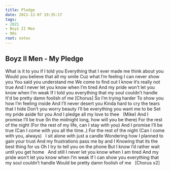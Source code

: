 ```yaml
---
title: Pledge
date: 2021-12-07 19:35:17
tags:
- 2021
- Boyz II Men
- 90s
root: notes
---
```

<h2 class="center">Boyz II Men - My Pledge</h2>
<div class="center">
What is it to you if I told you
Everything that I ever made me think about you
Would you believe that all my smile
Cuz what I’m feeling I can never show you
You said you understand me
We come to find out I know it‘s really not true
And I never let you know when I’m tired
And my pride won’t let you know when I’m weak
If I told you everything that my soul couldn’t handle
It'd be pretty damn foolish of me
<!-- more -->
[Chorus]
So I’m trying harder
To show you how I’m feeling inside
And I’ll never desert you
Kinda hard to cry the tears that I hide
Don’t you worry beauty
I’ll be everything you want me to be
Set my pride aside for you
And I pledge all my love to thee
 
(Mike)
And I promise I’ll be true
(In the midnight long, how will you be there)
For the rest of the night
(For the rest of my life, can I stay with you)
And I promise I’ll be true
(Can I come with you all the time..)
For the rest of the night
(Can I come with you, always)
 
I sit alone with just a candle
Wondering how I planned to gain your trust
And my frustrations pass me by and I
Knowing that its the best thing for us
Oh I try to tell you on the phone
But I know I’d rather wait until you get home
 
And still I never let you know when I am tired
And my pride won’t let you know when I’m weak
If I can show you everything that my soul couldn’t handle
Would be pretty damn foolish of me
 
[Chorus x2]
</div>
